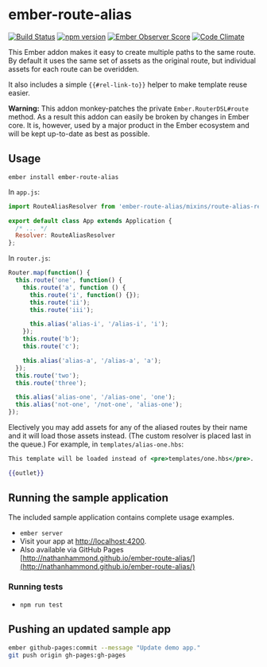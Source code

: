 # ember-route-alias

[![Build Status](https://travis-ci.org/nathanhammond/ember-route-alias.svg)](https://travis-ci.org/nathanhammond/ember-route-alias)
[![npm version](https://badge.fury.io/js/ember-route-alias.svg)](http://badge.fury.io/js/ember-route-alias)
[![Ember Observer Score](http://emberobserver.com/badges/ember-route-alias.svg)](http://emberobserver.com/addons/ember-route-alias)
[![Code Climate](https://codeclimate.com/github/nathanhammond/ember-route-alias/badges/gpa.svg)](https://codeclimate.com/github/nathanhammond/ember-route-alias)

This Ember addon makes it easy to create multiple paths to the same route. By default it uses the same set of assets as the original route, but individual assets for each route can be overidden.

It also includes a simple `{{#rel-link-to}}` helper to make template reuse easier.

**Warning:** This addon monkey-patches the private `Ember.RouterDSL#route` method. As a result this addon can easily be broken by changes in Ember core. It is, however, used by a major product in the Ember ecosystem and will be kept up-to-date as best as possible.

## Usage

`ember install ember-route-alias`

In `app.js`:
```javascript
import RouteAliasResolver from 'ember-route-alias/mixins/route-alias-resolver';

export default class App extends Application {
  /* ... */
  Resolver: RouteAliasResolver
};
```

In `router.js`:
```javascript
Router.map(function() {
  this.route('one', function() {
    this.route('a', function () {
      this.route('i', function() {});
      this.route('ii');
      this.route('iii');

      this.alias('alias-i', '/alias-i', 'i');
    });
    this.route('b');
    this.route('c');

    this.alias('alias-a', '/alias-a', 'a');
  });
  this.route('two');
  this.route('three');

  this.alias('alias-one', '/alias-one', 'one');
  this.alias('not-one', '/not-one', 'alias-one');
});
```

Electively you may add assets for any of the aliased routes by their name and it will load those assets instead. (The custom resolver is placed last in the queue.) For example, in `templates/alias-one.hbs`:

```handlebars
This template will be loaded instead of <pre>templates/one.hbs</pre>.

{{outlet}}
```

## Running the sample application

The included sample application contains complete usage examples.

* `ember server`
* Visit your app at [http://localhost:4200](http://localhost:4200).
* Also available via GitHub Pages [http://nathanhammond.github.io/ember-route-alias/](http://nathanhammond.github.io/ember-route-alias/)

### Running tests

* `npm run test`

## Pushing an updated sample app

```sh
ember github-pages:commit --message "Update demo app."
git push origin gh-pages:gh-pages
```
